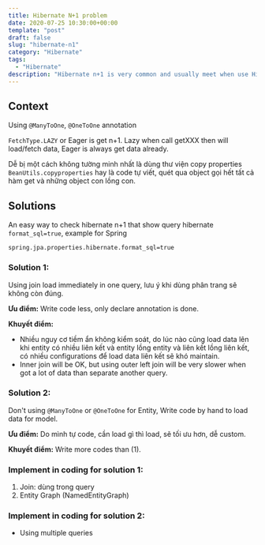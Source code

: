 ```yaml
---
title: Hibernate N+1 problem
date: 2020-07-25 10:30:00+00:00
template: "post"
draft: false
slug: "hibernate-n1"
category: "Hibernate"
tags:
  - "Hibernate"
description: "Hibernate n+1 is very common and usually meet when use Hibernate. Attention when using to get good performance."
---
```

## **Context**

Using `@ManyToOne`, `@OneToOne` annotation

`FetchType.LAZY` or Eager is get n+1. Lazy when call getXXX then will load/fetch data, Eager is always get data already.

Dễ bị một cách không tường minh nhất là dùng thư viện copy properties `BeanUtils.copyproperties` hay là code tự viết, quét qua object gọi hết tất cả hàm get và những object con lồng con.

## **Solutions**
An easy way to check hibernate n+1 that show query hibernate `format_sql=true`, example for Spring 

```
spring.jpa.properties.hibernate.format_sql=true
```  
### **Solution 1:**
Using join load immediately in one query, lưu ý khi dùng phân trang sẽ không còn đúng.

**Ưu điểm:** Write code less, only declare annotation is done.

**Khuyết điểm:** 
  - Nhiều nguy cơ tiềm ẩn không kiểm soát, do lúc nào cũng load data lên khi entity có nhiều liên kết và entity lồng entity và liên kết lồng liên kết, có nhiều configurations để load data liên kết sẽ khó maintain. 
  - Inner join will be OK, but using outer left join will be very slower when got a lot of data than separate another query.

### **Solution 2:** 
Don't using `@ManyToOne` or `@OneToOne` for Entity, Write code by hand to load data for model.

**Ưu điểm:** Do mình tự code, cần load gì thì load, sẽ tối ưu hơn, dễ custom.

**Khuyết điểm:** Write more codes than (1).

### Implement in coding for solution 1:

1. Join: dùng trong query
2. Entity Graph (NamedEntityGraph)

### Implement in coding for solution 2:
- Using multiple queries 



